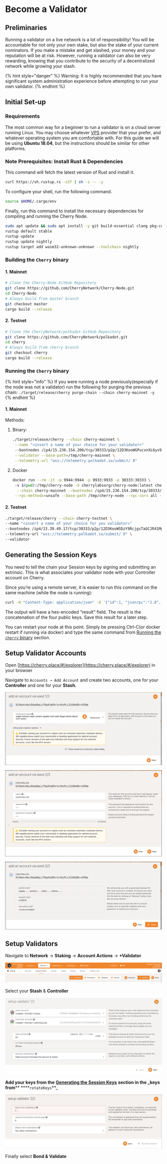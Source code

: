 # Become a Validator

## Preliminaries

Running a validator on a live network is a lot of responsibility! You will be accountable for not only your own stake, but also the stake of your current nominators. If you make a mistake and get slashed, your money and your reputation will be at risk. However, running a validator can also be very rewarding, knowing that you contribute to the security of a decentralized network while growing your stash.

{% hint style="danger" %}
Warning: It is highly recommended that you have significant system administration experience before attempting to run your own validator.
{% endhint %}

## Initial Set-up

### Requirements

The most common way for a beginner to run a validator is on a cloud server running Linux. You may choose whatever [VPS](https://wiki.polkadot.network/docs/maintain-guides-how-to-validate-polkadot#vps-list) provider that your prefer, and whatever operating system you are comfortable with. For this guide we will be using **Ubuntu 18.04**, but the instructions should be similar for other platforms.

### Note Prerequisites: Install Rust & Dependencies

This command will fetch the latest version of Rust and install it.

```bash
curl https://sh.rustup.rs -sSf | sh -s -- -y
```

To configure your shell, run the following command.

```bash
source $HOME/.cargo/env
```

Finally, run this command to install the necessary dependencies for compiling and running the Cherry Node.

```bash
sudo apt update && sudo apt install -y git build-essential clang pkg-config curl libssl-dev llvm libudev-dev
rustup default stable
rustup update
rustup update nightly
rustup target add wasm32-unknown-unknown --toolchain nightly
```

### Building the `Cherry` binary

#### 1. Mainnet

```bash
# Clone the Cherry-Node GitHub Repository
git clone https://github.com/CherryNetwork/Cherry-Node.git
cd Cherry-Node
# Always build from master branch
git checkout master
cargo build --release
```

#### 2. Testnet

```bash
# Clone the CherryNetwork/polkadot GitHub Repository
git clone https://github.com/CherryNetwork/polkadot.git
cd cherry
# Always build from cherry branch
git checkout cherry
cargo build --release
```

### Running the **`Cherry`** binary

{% hint style="info" %}
If you were running a node previously(especially if the node was not a validator) run the following for purging the previous chain: `./target/release/cherry purge-chain --chain cherry-mainnet -y`
{% endhint %}

#### 1. Mainnet

Methods:
1. Binary:
   ```bash
   ./target/release/cherry --chain cherry-mainnet \
	--name "<insert a name of your choice for your validator>"
	--bootnodes /ip4/15.236.154.200/tcp/30333/p2p/12D3KooWGPucxnXL6yv9nqK6p4RJJo6sSWp8kW6pWj8VDNhTbZAk \
	--validator --base-path=/tmp/cherry-mainnet \
	--telemetry-url "wss://telemetry.polkadot.io/submit/ 0"
   ```
2. Docker
   ```bash
   docker run --rm -it -p 9944:9944 -p 9933:9933 -p 30333:30333 \ 
	-v $(pwd):/tmp/cherry-node -d cherrylabsorg/cherry-node:latest cherry \
	 --chain cherry-mainnet --bootnodes /ip4/15.236.154.200/tcp/30333/p2p/12D3KooWH67GUZCV8gPn7ToMSwjMWA6ujXh1WUjvbp273LBM646h \
	--rpc-methods=unsafe --base-path /tmp/cherry-node --rpc-cors all --rpc-external --ws-external --name "<insert a na me of your choice for your validator>"
   ```
#### 2. Testnet

```bash
./target/release/cherry --chain cherry-testnet \
--name "<insert a name of your choice for you validator>"
--bootnodes /ip4/13.39.49.17/tcp/30333/p2p/12D3KooWSDzY9RcjgsTaGCJR41MgH6FP6JSmi4yqdoKGrMkY4yT5 \
--telemetry-url "wss://telemetry.polkadot.io/submit/ 0" \
--validator
```

## Generating the Session Keys

You need to tell the chain your Session keys by signing and submitting an extrinsic. This is what associates your validator node with your Controller account on Cherry.

Since you’re using a remote server, it is easier to run this command on the same machine (while the node is running):

```bash
curl -H "Content-Type: application/json" -d '{"id":1, "jsonrpc":"2.0", "method": "author_rotateKeys", "params":[]}' http://localhost:9933
```

The output will have a hex-encoded “result” field. The result is the concatenation of the four public keys. Save this result for a later step.

You can restart your node at this point. Simply be pressing Ctrl-C(or docker restart <CONTAINER ID> if running via docker) and type the same command from [Running the `cherry` binary](../../quickstart/installing-the-cherry-node.md) section.

## Setup Validator Accounts

Open [https://cherry.place/#/explorer](https://cherry.place/#/explorer) in your browser

Navigate to `Accounts → Add Account` and create two accounts, one for your **Controller** and one for your **Stash.**

![](<../../.gitbook/assets/image (12).png>)

![](<../../.gitbook/assets/image (8) (1).png>)

![](<../../.gitbook/assets/image (18) (1).png>)

## Setup Validators

Navigate to **Network** → **Staking** → **Account Actions** → **+Validator**

![](<../../.gitbook/assets/image (14) (1).png>)

Select your **Stash** & **Controller**

![](<../../.gitbook/assets/Screenshot 2022-11-17 at 8.33.14 PM.png>)

**Add your keys from the** [**Generating the Session Keys**](become-a-validator.md#generating-the-session-keys) **section in the \_keys from**\*\* \*\*\*\*`rotateKeys`\*\*\_

![](<../../.gitbook/assets/image (2) (1).png>)

Finally select **Bond & Validate**

